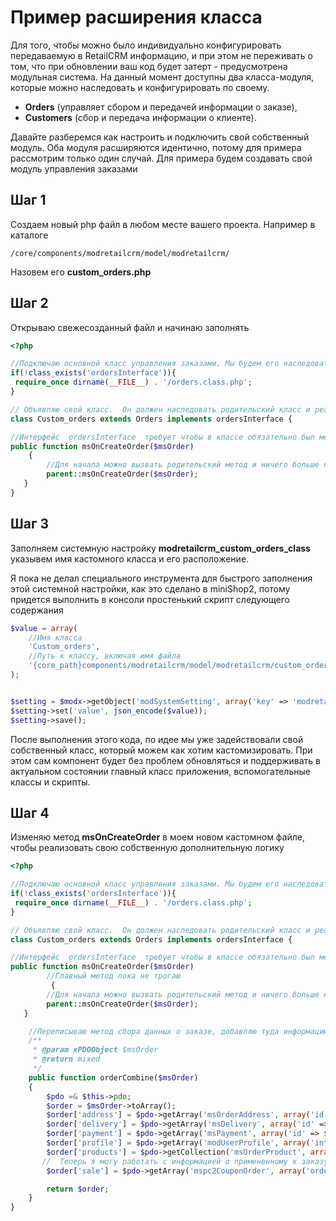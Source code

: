 # Пример расширения класса

Для того, чтобы можно было индивидуально конфигурировать передаваемую в RetailCRM информацию, и при этом не переживать о том, что при обновлении ваш код будет затерт - предусмотрена модульная система.
На данный момент доступны два класса-модуля, которые можно наследовать и конфигурировать по своему.

- **Orders** (управляет сбором и передачей информации о заказе),
- **Customers** (сбор и передача информации о клиенте).

Давайте разберемся как настроить и подключить свой собственный модуль.
Оба модуля расширяются идентично, потому для примера рассмотрим только один случай.
Для примера будем создавать свой модуль управления заказами

## Шаг 1

Создаем новый php файл в любом месте вашего проекта. Например в каталоге

```
/core/components/modretailcrm/model/modretailcrm/
```

Назовем его **custom_orders.php**

## Шаг 2

Открываю свежесозданный файл и начинаю заполнять

```php
<?php

//Подключаю основной класс управления заказами. Мы будем его наследовать
if(!class_exists('ordersInterface')){
 require_once dirname(__FILE__) . '/orders.class.php';
}

// Объявляю свой класс.  Он должен наследовать родительский класс и реализовывать определенный интерфейс
class Custom_orders extends Orders implements ordersInterface {

//Интерфейс  ordersInterface  требует чтобы в классе обязательно был метод  msOnCreateOrder
public function msOnCreateOrder($msOrder)
    {
        //Для начала можно вызвать родительский метод и ничего больше не делать.
        parent::msOnCreateOrder($msOrder);
   }
}
```

## Шаг 3

Заполняем системную настройку **modretailcrm_custom_orders_class** указывем имя кастомного класса и его расположение.

Я пока не делал специального инструмента для быстрого заполнения этой системной настройки, как это сделано в miniShop2, потому придется выполнить в консоли простенький скрипт следующего содержания

```php
$value = array(
    //Имя класса
    'Custom_orders',
    //Путь к классу, включая имя файла
    '{core_path}components/modretailcrm/model/modretailcrm/custom_orders.php'
);


$setting = $modx->getObject('modSystemSetting', array('key' => 'modretailcrm_custom_orders_class'));
$setting->set('value', json_encode($value));
$setting->save();
```

После выполнения этого кода, по идее мы уже задействовали свой собственный класс, который можем как хотим кастомизировать. При этом сам компонент будет без проблем обновляться и поддерживать в актуальном состоянии главный класс приложения, вспомогательные классы и скрипты.

## Шаг 4

Изменяю метод **msOnCreateOrder** в моем новом кастомном файле, чтобы реализовать свою собственную дополнительную логику

```php
<?php

//Подключаю основной класс управления заказами. Мы будем его наследовать
if(!class_exists('ordersInterface')){
 require_once dirname(__FILE__) . '/orders.class.php';
}

// Объявляю свой класс.  Он должен наследовать родительский класс и реализовывать определенный интерфейс
class Custom_orders extends Orders implements ordersInterface {

//Интерфейс  ordersInterface  требует чтобы в классе обязательно был метод  msOnCreateOrder
public function msOnCreateOrder($msOrder)
        //Главный метод пока не трогаю
         {
        //Для начала можно вызвать родительский метод и ничего больше не делать.
        parent::msOnCreateOrder($msOrder);
   }

    //Переписываю метод сбора данных о заказе, добавляю туда информацию о свежевыпеченном msPromoCode2
    /**
     * @param xPDOObject $msOrder
     * @return mixed
     */
    public function orderCombine($msOrder)
    {
        $pdo =& $this->pdo;
        $order = $msOrder->toArray();
        $order['address'] = $pdo->getArray('msOrderAddress', array('id' => $order['address']), array('sortby' => 'id'));
        $order['delivery'] = $pdo->getArray('msDelivery', array('id' => $order['delivery']), array('sortby' => 'id'));
        $order['payment'] = $pdo->getArray('msPayment', array('id' => $order['payment']), array('sortby' => 'id'));
        $order['profile'] = $pdo->getArray('modUserProfile', array('internalKey' => $order['user_id']), array('sortby' => 'id'));
        $order['products'] = $pdo->getCollection('msOrderProduct', array('order_id' => $order['id']), array('sortby' => 'id'));
       //  Теперь я могу работать с информацией о примененному к заказу промокоду
        $order['sale'] = $pdo->getArray('mspc2CouponOrder', array('order' => $order['id']));

        return $order;
    }
}
```
